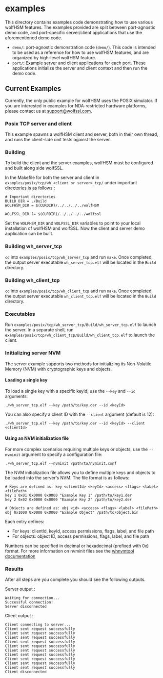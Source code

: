 # examples

This directory contains examples code demonstrating how to use various wolfHSM features. The examples provided are split between port-agnostic demo code, and port-specific server/client applications that use the aforementioned demo code.

- `demo/`: port-agnostic demonstration code (`demo/`). This code is intended to be used as a reference for how to use wolfHSM features, and are organized by high-level wolfHSM feature.
- `port/`: Example server and client applications for each port. These applications initialize the server and client context and then run the demo code.

## Current Examples
Currently, the only public example for wolfHSM uses the POSIX simulator. If you are interested in examples for NDA-restricted hardware platforms, please contact us at support@wolfssl.com.

### Posix TCP server and client
This example spawns a wolfHSM client and server, both in their own thread, and runs the client-side unit tests against the server.

### Building
To build the client and the server examples, wolfHSM must be configured and built along side wolfSSL.

In the Makefile for both the server and client in `examples/posix/tcp/wh_<client or server>_tcp/` under important directories is as follows :
```
# Important directories
BUILD_DIR = ./Build
WOLFHSM_DIR = $(CURDIR)/../../../../wolfHSM

WOLFSSL_DIR ?= $(CURDIR)/../../../../wolfssl
```

Set the `WOLFHSM_DIR` and `WOLFSSL_DIR` variables to point to your local installation of wolfHSM and wolfSSL. Now the client and server demo application can be built.

### Building wh_server_tcp
`cd` into `examples/posix/tcp/wh_server_tcp` and run `make`. Once completed, the output server executable `wh_server_tcp.elf` will be located in the `Build` directory.

### Building wh_client_tcp
`cd` into `examples/posix/tcp/wh_client_tcp` and run `make`. Once completed, the output server executable `wh_client_tcp.elf` will be located in the `Build` directory.

### Executables
Run `examples/posix/tcp/wh_server_tcp/Build/wh_server_tcp.elf` to launch the server. In a separate shell, run `examples/posix/tcp/wh_client_tcp/Build/wh_client_tcp.elf` to launch the client.

### Initializing server NVM
The server example supports two methods for initializing its Non-Volatile Memory (NVM) with cryptographic keys and objects.

#### Loading a single key
To load a single key with a specific keyId, use the `--key` and `--id` arguments:

```
./wh_server_tcp.elf --key /path/to/key.der --id <keyId>
```

You can also specify a client ID with the `--client` argument (default is 12):

```
./wh_server_tcp.elf --key /path/to/key.der --id <keyId> --client <clientId>
```

#### Using an NVM initialization file
For more complex scenarios requiring multiple keys or objects, use the `--nvminit` argument to specify a configuration file:

```
./wh_server_tcp.elf --nvminit /path/to/nvminit.conf
```

The NVM initialization file allows you to define multiple keys and objects to be loaded into the server's NVM. The file format is as follows:

```
# Keys are defined as: key <clientId> <keyId> <access> <flags> <label> <filePath>
key 1 0x01 0x0000 0x0000 "Example Key 1" /path/to/key1.der
key 2 0x02 0x0000 0x0000 "Example Key 2" /path/to/key2.der

# Objects are defined as: obj <id> <access> <flags> <label> <filePath>
obj 0x1000 0x0000 0x0000 "Example Object" /path/to/object.bin
```

Each entry defines:
- For keys: clientId, keyId, access permissions, flags, label, and file path
- For objects: object ID, access permissions, flags, label, and file path

Numbers can be specified in decimal or hexadecimal (prefixed with 0x) format. For more information on nvminit files see the [whnvmtool documentation](https://github.com/wolfSSL/wolfHSM/blob/main/tools/whnvmtool/README.md)

### Results
After all steps are you complete you should see the following outputs.

Server output :

```
Waiting for connection...
Successful connection!
Server disconnected
```

Client output :

```
Client connecting to server...
Client sent request successfully
Client sent request successfully
Client sent request successfully
Client sent request successfully
Client sent request successfully
Client sent request successfully
Client sent request successfully
Client sent request successfully
Client sent request successfully
Client sent request successfully
Client disconnected
```

